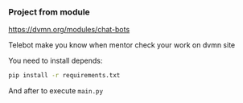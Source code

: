 ### Project from module
https://dvmn.org/modules/chat-bots

Telebot make you know when mentor check your work on dvmn site

You need to install depends:
```bash
pip install -r requirements.txt
```

And after to execute `main.py`
